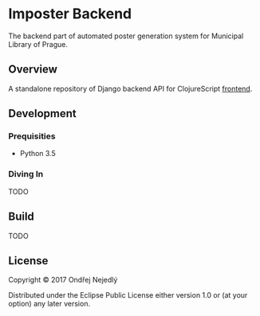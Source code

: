 # Imposter Backend

The backend part of automated poster generation system for 
Municipal Library of Prague.

## Overview

A standalone repository of Django backend API for ClojureScript
[frontend](https://github.com/jsmesami/imposter-frontend). 

## Development

### Prequisities

* Python 3.5

### Diving In

TODO

## Build

TODO

## License

Copyright © 2017 Ondřej Nejedlý

Distributed under the Eclipse Public License either version 1.0 or 
(at your option) any later version.
